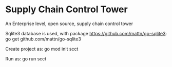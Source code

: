 # Supply Chain Control Tower
An Enterprise level, open source, supply chain control tower

Sqlite3 database is used, with package https://github.com/mattn/go-sqlite3:
go get github.com/mattn/go-sqlite3

Create project as:
 go mod init scct 
 
 Run as:
 go run scct
